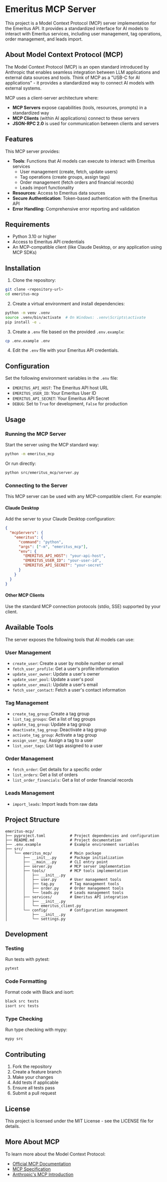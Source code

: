 # Emeritus MCP Server

This project is a Model Context Protocol (MCP) server implementation for the Emeritus API. It provides a standardized interface for AI models to interact with Emeritus services, including user management, tag operations, order management, and leads import.

## About Model Context Protocol (MCP)

The Model Context Protocol (MCP) is an open standard introduced by Anthropic that enables seamless integration between LLM applications and external data sources and tools. Think of MCP as a "USB-C for AI applications" - it provides a standardized way to connect AI models with external systems.

MCP uses a client-server architecture where:
- **MCP Servers** expose capabilities (tools, resources, prompts) in a standardized way
- **MCP Clients** (within AI applications) connect to these servers
- **JSON-RPC 2.0** is used for communication between clients and servers

## Features

This MCP server provides:

- **Tools**: Functions that AI models can execute to interact with Emeritus services
  - User management (create, fetch, update users)
  - Tag operations (create groups, assign tags)
  - Order management (fetch orders and financial records)
  - Leads import functionality
- **Resources**: Access to Emeritus data sources
- **Secure Authentication**: Token-based authentication with the Emeritus API
- **Error Handling**: Comprehensive error reporting and validation

## Requirements

- Python 3.10 or higher
- Access to Emeritus API credentials
- An MCP-compatible client (like Claude Desktop, or any application using MCP SDKs)

## Installation

1. Clone the repository:

```bash
git clone <repository-url>
cd emeritus-mcp
```

2. Create a virtual environment and install dependencies:

```bash
python -m venv .venv
source .venv/bin/activate  # On Windows: .venv\Scripts\activate
pip install -e .
```

3. Create a `.env` file based on the provided `.env.example`:

```bash
cp .env.example .env
```

4. Edit the `.env` file with your Emeritus API credentials.

## Configuration

Set the following environment variables in the `.env` file:

- `EMERITUS_API_HOST`: The Emeritus API host URL
- `EMERITUS_USER_ID`: Your Emeritus User ID
- `EMERITUS_API_SECRET`: Your Emeritus API Secret
- `DEBUG`: Set to `True` for development, `False` for production

## Usage

### Running the MCP Server

Start the server using the MCP standard way:

```bash
python -m emeritus_mcp
```

Or run directly:

```bash
python src/emeritus_mcp/server.py
```

### Connecting to the Server

This MCP server can be used with any MCP-compatible client. For example:

#### Claude Desktop

Add the server to your Claude Desktop configuration:

```json
{
  "mcpServers": {
    "emeritus": {
      "command": "python",
      "args": ["-m", "emeritus_mcp"],
      "env": {
        "EMERITUS_API_HOST": "your-api-host",
        "EMERITUS_USER_ID": "your-user-id",
        "EMERITUS_API_SECRET": "your-secret"
      }
    }
  }
}
```

#### Other MCP Clients

Use the standard MCP connection protocols (stdio, SSE) supported by your client.

## Available Tools

The server exposes the following tools that AI models can use:

### User Management
- `create_user`: Create a user by mobile number or email
- `fetch_user_profile`: Get a user's profile information
- `update_user_owner`: Update a user's owner
- `update_user_pool`: Update a user's pool
- `update_user_email`: Update a user's email
- `fetch_user_contact`: Fetch a user's contact information

### Tag Management
- `create_tag_group`: Create a tag group
- `list_tag_groups`: Get a list of tag groups
- `update_tag_group`: Update a tag group
- `deactivate_tag_group`: Deactivate a tag group
- `activate_tag_group`: Activate a tag group
- `assign_user_tag`: Assign a tag to a user
- `list_user_tags`: List tags assigned to a user

### Order Management
- `fetch_order`: Get details for a specific order
- `list_orders`: Get a list of orders
- `list_order_financials`: Get a list of order financial records

### Leads Management
- `import_leads`: Import leads from raw data

## Project Structure

```
emeritus-mcp/
├── pyproject.toml           # Project dependencies and configuration
├── README.md                # Project documentation
├── .env.example             # Example environment variables
├── src/
│   └── emeritus_mcp/        # Main package
│       ├── __init__.py      # Package initialization
│       ├── __main__.py      # CLI entry point
│       ├── server.py        # MCP server implementation
│       ├── tools/           # MCP tools implementation
│       │   ├── __init__.py
│       │   ├── user.py      # User management tools
│       │   ├── tag.py       # Tag management tools
│       │   ├── order.py     # Order management tools
│       │   └── leads.py     # Leads management tools
│       ├── services/        # Emeritus API integration
│       │   ├── __init__.py
│       │   └── emeritus_client.py
│       └── config/          # Configuration management
│           ├── __init__.py
│           └── settings.py
```

## Development

### Testing

Run tests with pytest:

```bash
pytest
```

### Code Formatting

Format code with Black and isort:

```bash
black src tests
isort src tests
```

### Type Checking

Run type checking with mypy:

```bash
mypy src
```

## Contributing

1. Fork the repository
2. Create a feature branch
3. Make your changes
4. Add tests if applicable
5. Ensure all tests pass
6. Submit a pull request

## License

This project is licensed under the MIT License - see the LICENSE file for details.

## More About MCP

To learn more about the Model Context Protocol:
- [Official MCP Documentation](https://modelcontextprotocol.io/)
- [MCP Specification](https://spec.modelcontextprotocol.io/)
- [Anthropic's MCP Introduction](https://www.anthropic.com/news/model-context-protocol)
